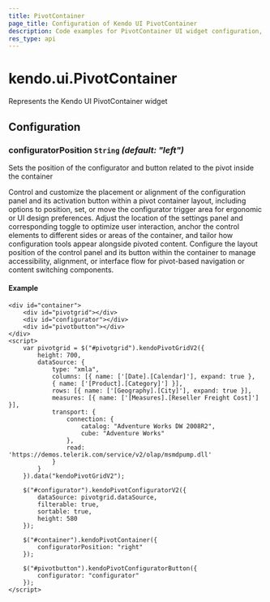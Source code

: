 ```yaml
---
title: PivotContainer
page_title: Configuration of Kendo UI PivotContainer
description: Code examples for PivotContainer UI widget configuration, learn how to use it.
res_type: api
---
```


# kendo.ui.PivotContainer

Represents the Kendo UI PivotContainer widget

## Configuration

### configuratorPosition `String` *(default: "left")*

Sets the position of the configurator and button related to the pivot inside the container


<div class="meta-api-description">
Control and customize the placement or alignment of the configuration panel and its activation button within a pivot container layout, including options to position, set, or move the configurator trigger area for ergonomic or UI design preferences. Adjust the location of the settings panel and corresponding toggle to optimize user interaction, anchor the control elements to different sides or areas of the container, and tailor how configuration tools appear alongside pivoted content. Configure the layout position of the control panel and its button within the container to manage accessibility, alignment, or interface flow for pivot-based navigation or content switching components.
</div>

#### Example
    <div id="container">
        <div id="pivotgrid"></div>
        <div id="configurator"></div>
        <div id="pivotbutton"></div>
    </div>
    <script>
        var pivotgrid = $("#pivotgrid").kendoPivotGridV2({
            height: 700,
            dataSource: {
                type: "xmla",
                columns: [{ name: ['[Date].[Calendar]'], expand: true },
                { name: ['[Product].[Category]'] }],
                rows: [{ name: ['[Geography].[City]'], expand: true }],
                measures: [{ name: ['[Measures].[Reseller Freight Cost]'] }],
                transport: {
                    connection: {
                        catalog: "Adventure Works DW 2008R2",
                        cube: "Adventure Works"
                    },
                    read: 'https://demos.telerik.com/service/v2/olap/msmdpump.dll'
                }
            }
        }).data("kendoPivotGridV2");

        $("#configurator").kendoPivotConfiguratorV2({
            dataSource: pivotgrid.dataSource,
            filterable: true,
            sortable: true,
            height: 580
        });

        $("#container").kendoPivotContainer({
            configuratorPosition: "right"
        });

        $("#pivotbutton").kendoPivotConfiguratorButton({
            configurator: "configurator"
        });
    </script>
